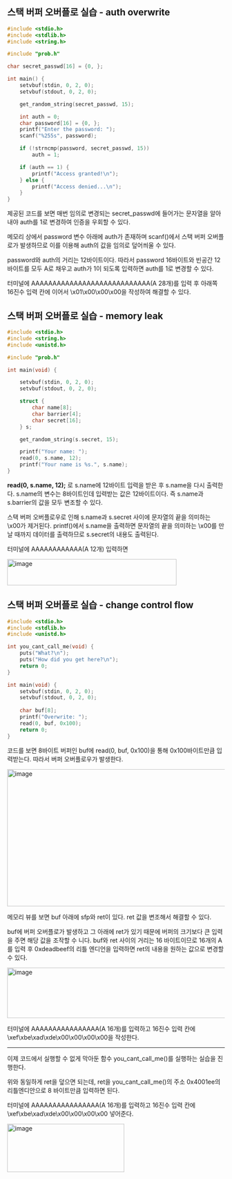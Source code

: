 

## 스택 버퍼 오버플로 실습 - auth overwrite

```c
#include <stdio.h>
#include <stdlib.h>
#include <string.h>

#include "prob.h"

char secret_passwd[16] = {0, };

int main() {
    setvbuf(stdin, 0, 2, 0);
    setvbuf(stdout, 0, 2, 0);

    get_random_string(secret_passwd, 15);

    int auth = 0;
    char password[16] = {0, };
    printf("Enter the password: ");
    scanf("%255s", password);

    if (!strncmp(password, secret_passwd, 15))
        auth = 1;

    if (auth == 1) {
        printf("Access granted!\n");
    } else {
        printf("Access denied...\n");
    }
}
```

제공된 코드를 보면 매번 임의로 변경되는 secret_passwd에 들어가는 문자열을 알아내야 auth를 1로 변경하여 인증을
우회할 수 있다.

메모리 상에서 password 변수 아래에 auth가 존재하며 scanf()에서 스택 버퍼 오버플로가 발생하므로 이를 이용해 auth의 값을
임의로 덮어씌울 수 있다. 

password와 auth의 거리는 12바이트이다. 따라서 password 16바이트와 빈공간 12바이트를 모두 A로 채우고 auth가 1이 되도록 입력하면 
auth를 1로 변경할 수 있다.

터미널에 AAAAAAAAAAAAAAAAAAAAAAAAAAAA(A 28개)를 입력 후 
아래쪽 16진수 입력 칸에 이어서 \x01\x00\x00\x00을 작성하여 해결할 수 있다.


## 스택 버퍼 오버플로 실습 - memory leak


```c
#include <stdio.h>
#include <string.h>
#include <unistd.h>

#include "prob.h"

int main(void) {

    setvbuf(stdin, 0, 2, 0);
    setvbuf(stdout, 0, 2, 0);

    struct {
        char name[8];
        char barrier[4];
        char secret[16];
    } s;

    get_random_string(s.secret, 15);

    printf("Your name: ");
    read(0, s.name, 12);
    printf("Your name is %s.", s.name);
}
```


**read(0, s.name, 12);** 로 s.name에 12바이트 입력을 받은 후 s.name을 다시 출력한다. 
s.name의 변수는 8바이트인데 입력받는 값은 12바이트이다. 즉 s.name과 s.barrier의 값을 모두 변조할 수 있다.

스택 버퍼 오버플로우로 인해 s.name과 s.secret 사이에 문자열의 끝을 의미하는 \x00가 제거된다.
printf()에서 s.name을 출력하면 문자열의 끝을 의미하는 \x00를 만날 때까지 데이터를 출력하므로 s.secret의 내용도
출력된다.

터미널에 AAAAAAAAAAAA(A 12개) 입력하면

<img width="392" height="61" alt="image" src="https://github.com/user-attachments/assets/d456eb04-89d9-4127-8eeb-b29a2cdeae86" />



## 스택 버퍼 오버플로 실습 - change control flow


```c
#include <stdio.h>
#include <stdlib.h>
#include <unistd.h>

int you_cant_call_me(void) {
    puts("What?\n");
    puts("How did you get here?\n");
    return 0;
}

int main(void) {
    setvbuf(stdin, 0, 2, 0);
    setvbuf(stdout, 0, 2, 0);
    
    char buf[8];
    printf("Overwrite: ");
    read(0, buf, 0x100);
    return 0;
}
```

코드를 보면 8바이트 버퍼인 buf에 read(0, buf, 0x100)을 통해 0x100바이트만큼 입력받는다. 따라서 버퍼 오버플로우가 발생한다.

<img width="525" height="318" alt="image" src="https://github.com/user-attachments/assets/65ed9d46-f895-40a5-8d36-20d121907a3a" />

메모리 뷰를 보면 buf 아래에 sfp와 ret이 있다. ret 값을 변조해서 해결할 수 있다.

buf에 버퍼 오버플로가 발생하고 그 아래에 ret가 있기 때문에 버퍼의 크기보다 큰 입력을 
주면 해당 값을 조작할 수 니다. buf와 ret 사이의 거리는 
16 바이트이므로 16개의 A를 입력 후 0xdeadbeef의 리틀 엔디언을 입력하면 
ret의 내용을 원하는 값으로 변경할 수 있다.


<img width="832" height="117" alt="image" src="https://github.com/user-attachments/assets/800b4ad9-41a1-4585-8eb9-531e5b241f0d" />


터미널에 AAAAAAAAAAAAAAAA(A 16개)를 입력하고 16진수 입력 칸에
\xef\xbe\xad\xde\x00\x00\x00\x00을 작성한다.


---------------------------------

이제 코드에서 실행할 수 없게 막아둔 함수 you_cant_call_me()를 실행하는 실습을 진행한다.

위와 동일하게 ret을 덮으면 되는데, ret을 you_cant_call_me()의 주소 0x4001ee의 리틀엔디안으로 8 바이트만큼 입력하면 된다.

터미널에 AAAAAAAAAAAAAAAA(A 16개)를 입력하고 16진수 입력 칸에 \xef\xbe\xad\xde\x00\x00\x00\x00 넣어준다.

<img width="271" height="112" alt="image" src="https://github.com/user-attachments/assets/a3bc70a9-0e1f-4550-b353-3c0bcfeb2e1c" />





